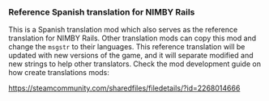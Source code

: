 ### Reference Spanish translation for NIMBY Rails

This is a Spanish translation mod which also serves as the reference translation for NIMBY Rails. Other translation mods can copy this mod and change the `msgstr` to their languages. This reference translation will be updated with new versions of the game, and it will separate modified and new strings to help other translators. Check the mod development guide on how create translations mods:

https://steamcommunity.com/sharedfiles/filedetails/?id=2268014666